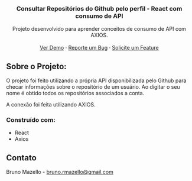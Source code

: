<div id="top"></div>

<!-- PROJECT LOGO -->
<br />
<div align="center">
<h3 align="center">Consultar Repositórios do Github pelo perfil - React com consumo de API</h3>

  <p align="center">
    Projeto desenvolvido para aprender conceitos de consumo de API com AXIOS.
    <br />
    <br />
    <a href="https://brunomazello.github.io/consulta-perfil-gh/" target="_blank">Ver Demo</a>
    ·
    <a href="https://github.com/brunomazello/consulta-perfil-gh/issues" target="_blank">Reporte um Bug</a>
    ·
    <a href="https://github.com/brunomazello/consulta-perfil-gh/issues" target="_blank">Solicite um Feature</a>
  </p>
</div>

<!-- ABOUT THE PROJECT -->
## Sobre o Projeto:

O projeto foi feito utilizando a própria API disponibilizada pelo Github para checar informações sobre o repositório de um usuário. Ao digitar o seu nome é obtido todos os repositórios associados a conta. 

A conexão foi feita utilizando AXIOS.

### Construído com:

* React
* Axios


<!-- CONTACT -->
## Contato

Bruno Mazello - bruno.rmazello@gmail.com


